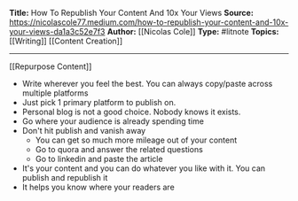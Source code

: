 **Title:** How To Republish Your Content And 10x Your Views 
**Source:**  https://nicolascole77.medium.com/how-to-republish-your-content-and-10x-your-views-da1a3c52e7f3
**Author:** [[Nicolas Cole]]
**Type:** #litnote 
**Topics:** [[Writing]] [[Content Creation]] 

----
[[Repurpose Content]]
- Write wherever you feel the best. You can always copy/paste across multiple platforms
- Just pick 1 primary platform to publish on.
- Personal blog is not a good choice. Nobody knows it exists.
- Go where your audience is already spending time
- Don't hit publish and vanish away
	- You can get so much more mileage out of your content
	- Go to quora and answer the related questions
	- Go to linkedin and paste the article
- It's your content and you can do whatever you like with it. You can publish and republish it
- It helps you know where your readers are
